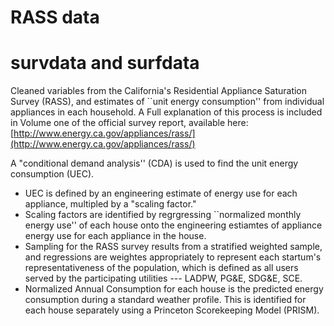 # RASS data

# survdata and surfdata 
Cleaned variables from the California's Residential Appliance Saturation Survey (RASS), and estimates of ``unit energy consumption'' from individual appliances in each household.  A Full explanation of this process is included in Volume one of the official survey report, available here: [http://www.energy.ca.gov/appliances/rass/](http://www.energy.ca.gov/appliances/rass/)

A "conditional demand analysis'' (CDA) is used to find the unit energy consumption (UEC). 
* UEC is defined by an engineering estimate of energy use for each appliance, multipled by a "scaling factor." 
* Scaling factors are identified by regrgressing ``normalized monthly energy use'' of each house onto the engineering estiamtes of appliance energy use for each appliance in the house. 
* Sampling for the RASS survey results from a stratified weighted sample, and regressions are weightes appropriately to represent each startum's representativeness of the population, which is defined as all users served by the participating utilities --- LADPW, PG&E, SDG&E, SCE. 
* Normalized Annual Consumption for each house is the predicted energy consumption during a standard weather profile. This is identified for each house separately using a Princeton Scorekeeping Model (PRISM). 
